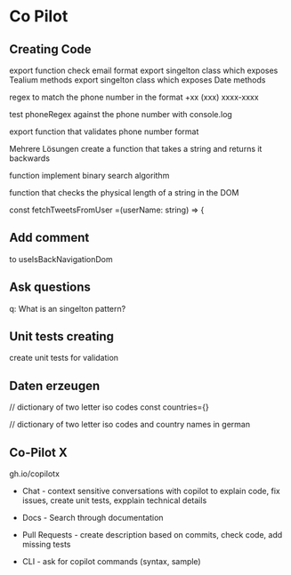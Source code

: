 # Co Pilot

## Creating Code

export function check email format
export singelton class which exposes Tealium methods
export singelton class which exposes Date methods

regex to match the phone number in the format +xx (xxx) xxxx-xxxx

test phoneRegex against the phone number with console.log

export function that validates phone number format

Mehrere Lösungen
create a function that takes a string and returns it backwards

function implement binary search algorithm

function that checks the physical length of a string in the DOM

const fetchTweetsFromUser =(userName: string) => {

## Add comment

to useIsBackNavigationDom

## Ask questions

q: What is an singelton pattern?

## Unit tests creating

create unit tests for validation

## Daten erzeugen

// dictionary of two letter iso codes
const countries={}

// dictionary of two letter iso codes and country names in german

## Co-Pilot X

gh.io/copilotx

* Chat - context sensitive conversations with copilot to explain code, fix issues, create unit tests, expplain technical details

* Docs - Search through documentation

* Pull Requests - create description based on commits, check code, add missing tests

* CLI - ask for copilot commands (syntax, sample)
